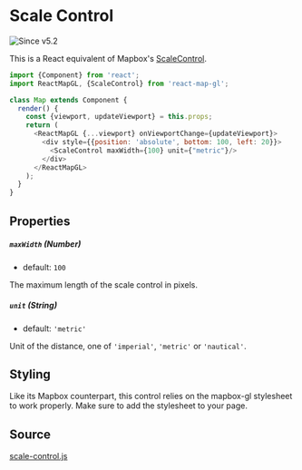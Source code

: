 # Scale Control

![Since v5.2](https://img.shields.io/badge/since-v5.2-green)

This is a React equivalent of Mapbox's [ScaleControl](https://docs.mapbox.com/mapbox-gl-js/api/#scalecontrol).

```js
import {Component} from 'react';
import ReactMapGL, {ScaleControl} from 'react-map-gl';

class Map extends Component {
  render() {
    const {viewport, updateViewport} = this.props;
    return (
      <ReactMapGL {...viewport} onViewportChange={updateViewport}>
        <div style={{position: 'absolute', bottom: 100, left: 20}}>
          <ScaleControl maxWidth={100} unit={"metric"}/>
        </div>
      </ReactMapGL>
    );
  }
}
```

## Properties

##### `maxWidth` (Number)

- default: `100`

The maximum length of the scale control in pixels.

##### `unit` (String)

- default: `'metric'`

Unit of the distance, one of `'imperial'`, `'metric'` or `'nautical'`.

## Styling

Like its Mapbox counterpart, this control relies on the mapbox-gl stylesheet to work properly. Make sure to add the stylesheet to your page.

## Source

[scale-control.js](https://github.com/visgl/react-map-gl/tree/5.2-release/src/components/scale-control.js)
